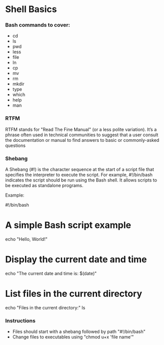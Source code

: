 # Shell Basics

### Bash commands to cover:

-    cd
-    ls
-    pwd
-    less
-    file
-    ln
-    cp
-    mv
-    rm
-    mkdir
-    type
-    which
-    help
-    man

### RTFM

RTFM stands for "Read The Fine Manual" (or a less polite variation). It’s a phrase often used in technical communities to suggest that a user consult the documentation or manual to find answers to basic or commonly-asked questions


### Shebang

A Shebang (#!) is the character sequence at the start of a script file that specifies the interpreter to execute the script. For example, #!/bin/bash indicates the script should be run using the Bash shell. It allows scripts to be executed as standalone programs.

Example:

#!/bin/bash

# A simple Bash script example
echo "Hello, World!"

# Display the current date and time
echo "The current date and time is: $(date)"

# List files in the current directory
echo "Files in the current directory:"
ls


### Instructions
- Files should start with a shebang followed by path "#!/bin/bash"
- Change files to executables using "chmod u+x 'file name'"

